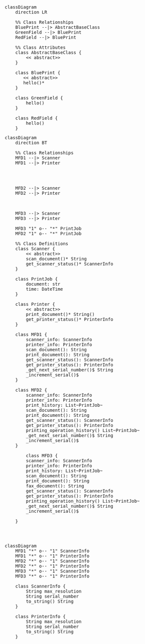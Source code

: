 <pre class='mermaid'>
classDiagram
    direction LR

    %% Class Relationships
    BluePrint --|> AbstractBaseClass
    GreenField --|> BluePrint
    RedField --|> BluePrint

    %% Class Attributes
    class AbstractBaseClass {
        << abstract>>
    }

    class BluePrint {
       << abstract>>
       hello()*
    }

    class GreenField {
        hello()
    }

    class RedField {
        hello()
    }
</pre>

<pre class='mermaid'>
classDiagram
    direction BT
    
    %% Class Relationships
    MFD1 --|> Scanner
    MFD1 --|> Printer
    
    


    MFD2 --|> Scanner
    MFD2 --|> Printer
    
    

    MFD3 --|> Scanner
    MFD3 --|> Printer
    
    MFD3 "1" o-- "*" PrintJob
    MFD2 "1" o-- "*" PrintJob

    %% Class Definitions
    class Scanner {
        << abstract>>
        scan_document()* String
        get_scanner_status()* ScannerInfo 
    }

    class PrintJob {
        document: str
        time: DateTime
    }

    class Printer {
        << abstract>>
        print_document()* String()
        get_printer_status()* PrinterInfo
    }

    class MFD1 {
        scanner_info: ScannerInfo
        printer_info: PrinterInfo
        scan_document(): String
        print_document(): String
        get_scanner_status(): ScannerInfo
        get_printer_status(): PrinterInfo
        _get_next_serial_number()$ String
        _increment_serial()$
    }

    class MFD2 {
        scanner_info: ScannerInfo
        printer_info: PrinterInfo
        print_history: List~PrintJob~
        scan_document(): String
        print_document(): String
        get_scanner_status(): ScannerInfo
        get_printer_status(): PrinterInfo
        printing_operation_history() List~PrintJob~
        _get_next_serial_number()$ String
        _increment_serial()$
    }

        class MFD3 {
        scanner_info: ScannerInfo
        printer_info: PrinterInfo
        print_history: List~PrintJob~
        scan_document(): String
        print_document(): String
        fax_document(): String
        get_scanner_status(): ScannerInfo
        get_printer_status(): PrinterInfo
        printing_operation_history() List~PrintJob~
        _get_next_serial_number()$ String
        _increment_serial()$

    }



</pre>

<pre class='mermaid'>
classDiagram
    MFD1 "*" o-- "1" ScannerInfo
    MFD1 "*" o-- "1" PrinterInfo
    MFD2 "*" o-- "1" ScannerInfo
    MFD2 "*" o-- "1" PrinterInfo
    MFD3 "*" o-- "1" ScannerInfo
    MFD3 "*" o-- "1" PrinterInfo

    class ScannerInfo {
        String max_resolution
        String serial_number
        to_string() String
    }

    class PrinterInfo {
        String max_resolution
        String serial_number
        to_string() String
    }
</pre>
